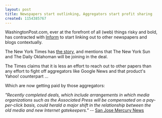 ```yaml
---
layout: post
title: Newspapers start outlinking, Aggregators start profit sharing
created: 1154385767
---
```

WashingtonPost.com, ever at the forefront of all (web) things risky and bold, has contracted with <a href="http://www.inform.com/" target="_blank">Inform</a> to start linking out to other newspapers and blogs contextually.

The New York Times has <a href="http://www.nytimes.com/2006/07/31/technology/31ecom.html" target="_blank">the story</a>, and mentions that The New York Sun and The Daily Oklahoman will be joining in the deal.

The Times claims that it is less an effort to reach out to other papers than any effort to fight off aggregators like Google News and that product's Yahoo! counterpart ...

Which are now getting paid by those aggregators:

<i>"Recently completed deals, which include arrangements in which media organizations such as the Associated Press will be compensated on a pay-per-click basis, could herald a major shift in the relationship between the old media and new Internet gatekeepers."</i> -- <a href="http://www.mercurynews.com/mld/mercurynews/news/15157800.htm" target="_blank">San Jose Mercury News</a>

